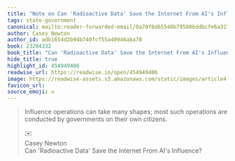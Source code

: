```yaml
---
title: "Note on Can 'Radioactive Data' Save the Internet From AI's Influence? via Casey Newton"
tags: state-government
canonical: mailto:reader-forwarded-email/0a70f8d65540b795006ddbcfe6a32738
author: Casey Newton
author_id: adb1654d2b94b740fcf55a40946aba78
book: 23204332
book_title: "Can 'Radioactive Data' Save the Internet From AI's Influence?"
hide_title: true
highlight_id: 454949406
readwise_url: https://readwise.io/open/454949406
image: https://readwise-assets.s3.amazonaws.com/static/images/article4.6bc1851654a0.png
favicon_url: 
source_emoji: ✉️
---
```


> Influence operations can take many shapes; most such operations are conducted by governments on their own citizens.
> <div class="quoteback-footer"><div class="quoteback-avatar"><span class="mini-emoji"> ✉️</span></div><div class="quoteback-metadata"><div class="metadata-inner"><span style="display:none">FROM:</span><div aria-label="Casey Newton" class="quoteback-author"> Casey Newton</div><div aria-label="Can 'Radioactive Data' Save the Internet From AI's Influence?" class="quoteback-title"> Can 'Radioactive Data' Save the Internet From AI's Influence?</div></div></div></div>